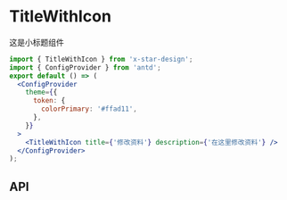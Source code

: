 # TitleWithIcon

这是小标题组件

```jsx
import { TitleWithIcon } from 'x-star-design';
import { ConfigProvider } from 'antd';
export default () => (
  <ConfigProvider
    theme={{
      token: {
        colorPrimary: '#ffad11',
      },
    }}
  >
    <TitleWithIcon title={'修改资料'} description={'在这里修改资料'} />
  </ConfigProvider>
);
```

## API

<API id="TitleWithIcon"></API>
